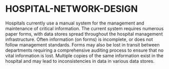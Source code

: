 # HOSPITAL-NETWORK-DESIGN
Hospitals currently use a manual system for the management and maintenance of critical information. The current system requires numerous paper forms, with data stores spread throughout the hospital management infrastructure. Often information (on forms) is incomplete, or does not follow management standards. Forms may also be lost in transit between departments requiring a comprehensive auditing process to ensure that no vital information is lost. Multiple copies of the same information exist in the hospital and may lead to inconsistencies in data in various data stores.
